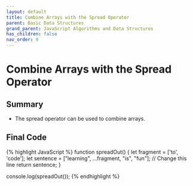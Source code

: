 ```yaml
---
layout: default
title: Combine Arrays with the Spread Operator
parent: Basic Data Structures
grand_parent: JavaScript Algorithms and Data Structures
has_children: false
nav_order: 9
---
```

# Combine Arrays with the Spread Operator
## Summary
- The spread operator can be used to combine arrays.

## Final Code

{% highlight JavaScript %}
function spreadOut() {
  let fragment = ['to', 'code'];
  let sentence = ["learning", ...fragment, "is", "fun"]; // Change this line
  return sentence;
}

console.log(spreadOut());
{% endhighlight %}